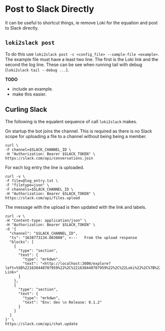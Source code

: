 # Post to Slack Directly

It can be useful to shortcut things, ie remove Loki for the equation and post to Slack directly.

## `loki2slack post`

To do this use `loki2slack post -c <config_file> --sample-file <example>`.
The example file must have a least two line.
The first is the Loki link and the second the log line.
These can be see when running tail with debug (`loki2slack tail --debug ...`).

**TODO**
- include an example.
- make this easier.

## Curling Slack

The following is the equalent sequence of call `loki2slack` makes.

On startup the bot joins the channel.
This is required as there is no Slack scope for uploading a file to a channel without being being a member.

```
curl \
-F channel=$SLACK_CHANNEL_ID \
-H "Authorization: Bearer $SLACK_TOKEN" \
https://slack.com/api/conversations.join
```

For each log entry the line is uploaded.

```
curl -v \
-F file=@log_entry.txt \
-F "filetype=json" \
-F channels=$SLACK_CHANNEL_ID \
-H "Authorization: Bearer $SLACK_TOKEN" \
https://slack.com/api/files.upload
```

The message with the upload is then updated with the link and labels.

```
curl -v \
-H "Content-type: application/json" \
-H "Authorization: Bearer $SLACK_TOKEN" \
-d '{
  "channel": "$SLACK_CHANNEL_ID",
  "ts": "1638773134.003000", <---   From the upload response
  "blocks": [
    {
      "type": "section",
      "text": {
        "type": "mrkdwn",
        "text": "<http://localhost:3000/explore?left=%5B%221638440707959%22%2C%221638440707959%22%2C%22Loki%22%2C%7B%22expr%22%3A%22%7Benv%3D%5C%22pvt1%5C%22%7D%22%7D%5D|Grafana Link>"
      }
    },
    {
      "type": "section",
      "text": {
        "type": "mrkdwn",
        "text": "Env: dev \n Release: 0.1.2"
      }
    }
  ]
}' \
https://slack.com/api/chat.update
```